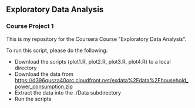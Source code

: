 ## Exploratory Data Analysis
### Course Project 1

This is my repository for the Coursera Course "Exploratory Data Analysis".

To run this script, please do the following:

 * Download the scripts (plot1.R, plot2.R, plot3.R, plot4.R) to a local directory
 * Download the data from https://d396qusza40orc.cloudfront.net/exdata%2Fdata%2Fhousehold_power_consumption.zip
 * Extract the data into the ./Data subdirectory
 * Run the scripts

